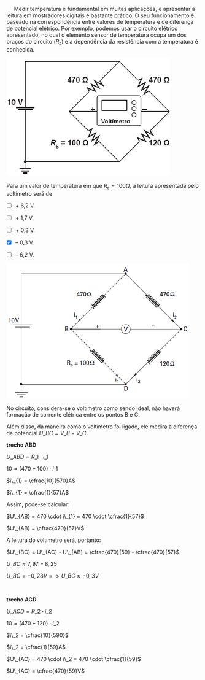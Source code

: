 

     Medir temperatura é fundamental em muitas aplicações, e apresentar a leitura em mostradores digitais é bastante prático. O seu funcionamento é baseado na correspondência entre valores de temperatura e de diferença de potencial elétrico. Por exemplo, podemos usar o circuito elétrico apresentado, no qual o elemento sensor de temperatura ocupa um dos braços do circuito ($R_s$) e a dependência da resistência com a temperatura é conhecida.

![](4cafe860-2183-c84b-9c23-7cffb9c251cd.png)

Para um valor de temperatura em que $R_s = 100 \Omega$, a leitura apresentada pelo voltímetro será de



- [ ] \+ 6,2 V.
- [ ] \+ 1,7 V.
- [ ] \+ 0,3 V.
- [x] – 0,3 V.
- [ ] – 6,2 V.


![](6c4ba320-42f1-7439-43aa-c4d78155682d.png)

No circuito, considera-se o voltímetro como sendo ideal, não haverá formação de corrente elétrica entre os pontos B e C.

Além disso, da maneira como o voltímetro foi ligado, ele medirá a diferença de potencial $U\_{BC} = V\_{B} - V\_{C}$

**trecho ABD**

$U\_{ABD} = R\_{1} \cdot i\_{1}$

$10 = (470 + 100) \cdot i\_{1}$

$i\_{1} = \cfrac{10}{570}A$

$i\_{1} = \cfrac{1}{57}A$

Assim, pode-se calcular:

$U\_{AB} = 470 \cdot i\_{1} = 470 \cdot \cfrac{1}{57}$

$U\_{AB} = \cfrac{470}{57}V$

A leitura do voltímetro será, portanto:

$U\_{BC} = U\_{AC} - U\_{AB} = \cfrac{470}{59} - \cfrac{470}{57}$

$U\_{BC} \approx 7,97 - 8,25$

$U\_{BC} = -0,28 V =>U\_{BC} \approx -0,3V$

 

**trecho ACD**

$U\_{ACD} = R\_{2} \cdot i\_{2}$

$10 = (470 + 120) \cdot i\_2$

$i\_2 = \cfrac{10}{590}$

$i\_2 = \cfrac{1}{59}A$

$U\_{AC} = 470 \cdot i\_2 = 470 \cdot \cfrac{1}{59}$

$U\_{AC} = \cfrac{470}{59}V$
